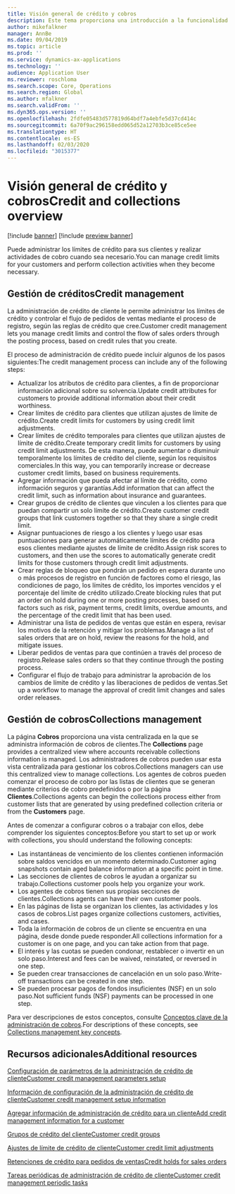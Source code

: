 ```yaml
---
title: Visión general de crédito y cobros
description: Este tema proporciona una introducción a la funcionalidad de crédito y cobros.
author: mikefalkner
manager: AnnBe
ms.date: 09/04/2019
ms.topic: article
ms.prod: ''
ms.service: dynamics-ax-applications
ms.technology: ''
audience: Application User
ms.reviewer: roschloma
ms.search.scope: Core, Operations
ms.search.region: Global
ms.author: mfalkner
ms.search.validFrom: ''
ms.dyn365.ops.version: ''
ms.openlocfilehash: 2fdfe05483d577819d64bdf7a4ebfe5d37cd414c
ms.sourcegitcommit: 6a70f9ac296158edd065d52a12703b3ce85ce5ee
ms.translationtype: HT
ms.contentlocale: es-ES
ms.lasthandoff: 02/03/2020
ms.locfileid: "3015377"
---
```

# <a name="credit-and-collections-overview"></a><span data-ttu-id="1515e-103">Visión general de crédito y cobros</span><span class="sxs-lookup"><span data-stu-id="1515e-103">Credit and collections overview</span></span>

[!include [banner](../includes/banner.md)]
[!include [preview banner](../includes/preview-banner.md)]

<span data-ttu-id="1515e-104">Puede administrar los límites de crédito para sus clientes y realizar actividades de cobro cuando sea necesario.</span><span class="sxs-lookup"><span data-stu-id="1515e-104">You can manage credit limits for your customers and perform collection activities when they become necessary.</span></span>

## <a name="credit-management"></a><span data-ttu-id="1515e-105">Gestión de créditos</span><span class="sxs-lookup"><span data-stu-id="1515e-105">Credit management</span></span>

<span data-ttu-id="1515e-106">La administración de crédito de cliente le permite administrar los límites de crédito y controlar el flujo de pedidos de ventas mediante el proceso de registro, según las reglas de crédito que cree.</span><span class="sxs-lookup"><span data-stu-id="1515e-106">Customer credit management lets you manage credit limits and control the flow of sales orders through the posting process, based on credit rules that you create.</span></span>

<span data-ttu-id="1515e-107">El proceso de administración de crédito puede incluir algunos de los pasos siguientes:</span><span class="sxs-lookup"><span data-stu-id="1515e-107">The credit management process can include any of the following steps:</span></span>

- <span data-ttu-id="1515e-108">Actualizar los atributos de crédito para clientes, a fin de proporcionar información adicional sobre su solvencia.</span><span class="sxs-lookup"><span data-stu-id="1515e-108">Update credit attributes for customers to provide additional information about their credit worthiness.</span></span>
- <span data-ttu-id="1515e-109">Crear límites de crédito para clientes que utilizan ajustes de límite de crédito.</span><span class="sxs-lookup"><span data-stu-id="1515e-109">Create credit limits for customers by using credit limit adjustments.</span></span>
- <span data-ttu-id="1515e-110">Crear límites de crédito temporales para clientes que utilizan ajustes de límite de crédito.</span><span class="sxs-lookup"><span data-stu-id="1515e-110">Create temporary credit limits for customers by using credit limit adjustments.</span></span> <span data-ttu-id="1515e-111">De esta manera, puede aumentar o disminuir temporalmente los límites de crédito del cliente, según los requisitos comerciales.</span><span class="sxs-lookup"><span data-stu-id="1515e-111">In this way, you can temporarily increase or decrease customer credit limits, based on business requirements.</span></span>
- <span data-ttu-id="1515e-112">Agregar información que pueda afectar al límite de crédito, como información seguros y garantías.</span><span class="sxs-lookup"><span data-stu-id="1515e-112">Add information that can affect the credit limit, such as information about insurance and guarantees.</span></span>
- <span data-ttu-id="1515e-113">Crear grupos de crédito de clientes que vinculen a los clientes para que puedan compartir un solo límite de crédito.</span><span class="sxs-lookup"><span data-stu-id="1515e-113">Create customer credit groups that link customers together so that they share a single credit limit.</span></span>
- <span data-ttu-id="1515e-114">Asignar puntuaciones de riesgo a los clientes y luego usar esas puntuaciones para generar automáticamente límites de crédito para esos clientes mediante ajustes de límite de crédito.</span><span class="sxs-lookup"><span data-stu-id="1515e-114">Assign risk scores to customers, and then use the scores to automatically generate credit limits for those customers through credit limit adjustments.</span></span>
- <span data-ttu-id="1515e-115">Crear reglas de bloqueo que pondrán un pedido en espera durante uno o más procesos de registro en función de factores como el riesgo, las condiciones de pago, los límites de crédito, los importes vencidos y el porcentaje del límite de crédito utilizado.</span><span class="sxs-lookup"><span data-stu-id="1515e-115">Create blocking rules that put an order on hold during one or more posting processes, based on factors such as risk, payment terms, credit limits, overdue amounts, and the percentage of the credit limit that has been used.</span></span>
- <span data-ttu-id="1515e-116">Administrar una lista de pedidos de ventas que están en espera, revisar los motivos de la retención y mitigar los problemas.</span><span class="sxs-lookup"><span data-stu-id="1515e-116">Manage a list of sales orders that are on hold, review the reasons for the hold, and mitigate issues.</span></span>
- <span data-ttu-id="1515e-117">Liberar pedidos de ventas para que continúen a través del proceso de registro.</span><span class="sxs-lookup"><span data-stu-id="1515e-117">Release sales orders so that they continue through the posting process.</span></span>
- <span data-ttu-id="1515e-118">Configurar el flujo de trabajo para administrar la aprobación de los cambios de límite de crédito y las liberaciones de pedidos de ventas.</span><span class="sxs-lookup"><span data-stu-id="1515e-118">Set up a workflow to manage the approval of credit limit changes and sales order releases.</span></span>

## <a name="collections-management"></a><span data-ttu-id="1515e-119">Gestión de cobros</span><span class="sxs-lookup"><span data-stu-id="1515e-119">Collections management</span></span>

<span data-ttu-id="1515e-120">La página **Cobros** proporciona una vista centralizada en la que se administra información de cobros de clientes.</span><span class="sxs-lookup"><span data-stu-id="1515e-120">The **Collections** page provides a centralized view where accounts receivable collections information is managed.</span></span> <span data-ttu-id="1515e-121">Los administradores de cobros pueden usar esta vista centralizada para gestionar los cobros.</span><span class="sxs-lookup"><span data-stu-id="1515e-121">Collections managers can use this centralized view to manage collections.</span></span> <span data-ttu-id="1515e-122">Los agentes de cobros pueden comenzar el proceso de cobro por las listas de clientes que se generan mediante criterios de cobro predefinidos o por la página **Clientes**.</span><span class="sxs-lookup"><span data-stu-id="1515e-122">Collections agents can begin the collections process either from customer lists that are generated by using predefined collection criteria or from the **Customers** page.</span></span>

<span data-ttu-id="1515e-123">Antes de comenzar a configurar cobros o a trabajar con ellos, debe comprender los siguientes conceptos:</span><span class="sxs-lookup"><span data-stu-id="1515e-123">Before you start to set up or work with collections, you should understand the following concepts:</span></span>

- <span data-ttu-id="1515e-124">Las instantáneas de vencimiento de los clientes contienen información sobre saldos vencidos en un momento determinado.</span><span class="sxs-lookup"><span data-stu-id="1515e-124">Customer aging snapshots contain aged balance information at a specific point in time.</span></span>
- <span data-ttu-id="1515e-125">Las secciones de clientes de cobros le ayudan a organizar su trabajo.</span><span class="sxs-lookup"><span data-stu-id="1515e-125">Collections customer pools help you organize your work.</span></span>
- <span data-ttu-id="1515e-126">Los agentes de cobros tienen sus propias secciones de clientes.</span><span class="sxs-lookup"><span data-stu-id="1515e-126">Collections agents can have their own customer pools.</span></span>
- <span data-ttu-id="1515e-127">En las páginas de lista se organizan los clientes, las actividades y los casos de cobros.</span><span class="sxs-lookup"><span data-stu-id="1515e-127">List pages organize collections customers, activities, and cases.</span></span>
- <span data-ttu-id="1515e-128">Toda la información de cobros de un cliente se encuentra en una página, desde donde puede responder.</span><span class="sxs-lookup"><span data-stu-id="1515e-128">All collections information for a customer is on one page, and you can take action from that page.</span></span>
- <span data-ttu-id="1515e-129">El interés y las cuotas se pueden condonar, restablecer o invertir en un solo paso.</span><span class="sxs-lookup"><span data-stu-id="1515e-129">Interest and fees can be waived, reinstated, or reversed in one step.</span></span>
- <span data-ttu-id="1515e-130">Se pueden crear transacciones de cancelación en un solo paso.</span><span class="sxs-lookup"><span data-stu-id="1515e-130">Write-off transactions can be created in one step.</span></span>
- <span data-ttu-id="1515e-131">Se pueden procesar pagos de fondos insuficientes (NSF) en un solo paso.</span><span class="sxs-lookup"><span data-stu-id="1515e-131">Not sufficient funds (NSF) payments can be processed in one step.</span></span>

<span data-ttu-id="1515e-132">Para ver descripciones de estos conceptos, consulte [Conceptos clave de la administración de cobros](./cm-collections-concepts.md).</span><span class="sxs-lookup"><span data-stu-id="1515e-132">For descriptions of these concepts, see [Collections management key concepts](./cm-collections-concepts.md).</span></span>

## <a name="additional-resources"></a><span data-ttu-id="1515e-133">Recursos adicionales</span><span class="sxs-lookup"><span data-stu-id="1515e-133">Additional resources</span></span>

[<span data-ttu-id="1515e-134">Configuración de parámetros de la administración de crédito de cliente</span><span class="sxs-lookup"><span data-stu-id="1515e-134">Customer credit management parameters setup</span></span>](./cm-credit-mgmt-setup.md)

[<span data-ttu-id="1515e-135">Información de configuración de la administración de crédito de cliente</span><span class="sxs-lookup"><span data-stu-id="1515e-135">Customer credit management setup information</span></span>](./cm-setup-information.md)

[<span data-ttu-id="1515e-136">Agregar información de administración de crédito para un cliente</span><span class="sxs-lookup"><span data-stu-id="1515e-136">Add credit management information for a customer</span></span>](./cm-add-credit-mgmt-information-customer.md)

[<span data-ttu-id="1515e-137">Grupos de crédito del cliente</span><span class="sxs-lookup"><span data-stu-id="1515e-137">Customer credit groups</span></span>](./cm-customer-credit-groups.md)

[<span data-ttu-id="1515e-138">Ajustes de límite de crédito de cliente</span><span class="sxs-lookup"><span data-stu-id="1515e-138">Customer credit limit adjustments</span></span>](./cm-credit-limit-adjustments.md)

[<span data-ttu-id="1515e-139">Retenciones de crédito para pedidos de ventas</span><span class="sxs-lookup"><span data-stu-id="1515e-139">Credit holds for sales orders</span></span>](./cm-sales-order-credit-holds.md)

[<span data-ttu-id="1515e-140">Tareas periódicas de administración de crédito de cliente</span><span class="sxs-lookup"><span data-stu-id="1515e-140">Customer credit management periodic tasks</span></span>](./cm-periodic-tasks.md)
